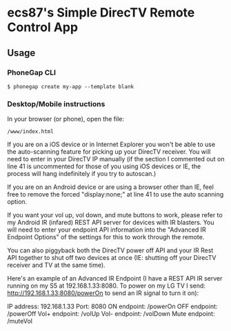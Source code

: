 # ecs87's Simple DirecTV Remote Control App

## Usage

### PhoneGap CLI

    $ phonegap create my-app --template blank

### Desktop/Mobile instructions

In your browser (or phone), open the file:

    /www/index.html

If you are on a iOS device or in Internet Explorer you won't be able to use the auto-scanning feature for picking up your DirecTV receiver. You will need to enter in your DirecTV IP manually (if the section I commented out on line 41 is uncommented for those of you using iOS devices or IE, the process will hang indefinitely if you try to autoscan.)

If you are on an Android device or are using a browser other than IE, feel free to remove the forced "display:none;" at line 41 to use the auto scanning option.

If you want your vol up, vol down, and mute buttons to work, please refer to my Android IR (infared) REST API server for devices with IR blasters. You will need to enter your endpoint API information into the "Advanced IR Endpoint Options" of the settings for this to work through the remote.

You can also piggyback both the DirecTV power off API and your IR Rest API together to shut off two devices at once (IE: shutting off your DirecTV receiver and TV at the same time).

Here's an example of an Advanced IR Endpoint (I have a REST API IR server running on my S5 at 192.168.1.33:8080. To power on my LG TV I send: http://192.168.1.33:8080/powerOn to send an IR signal to turn it on):

IP address: 192.168.1.33
Port: 8080
ON endpoint: /powerOn
OFF endpoint: /powerOff
Vol+ endpoint: /volUp
Vol- endpoint: /volDown
Mute endpoint: /muteVol